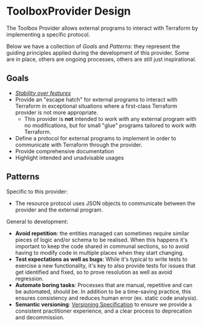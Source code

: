 # ToolboxProvider Design

 The Toolbox Provider allows external programs to interact with Terraform by implementing a specific protocol. 

Below we have a collection of _Goals_ and _Patterns_: they represent the guiding principles applied during the
development of this provider. Some are in place, others are ongoing processes, others are still just inspirational.

## Goals

* [_Stability over features_](.github/CONTRIBUTING.md)
* Provide an "escape hatch" for external programs to interact with Terraform in exceptional situations where a first-class Terraform provider is not more appropriate.
  * This provider is **not** intended to work with any external program with no modifications, but for small "glue" programs tailored to work with Terraform.
* Define a protocol for external programs to implement in order to communicate with Terraform through the provider.
* Provide comprehensive documentation 
* Highlight intended and unadvisable usages

## Patterns

Specific to this provider:

* The resource protocol uses JSON objects to communicate between the provider and the external program.

General to development:

* **Avoid repetition**: the entities managed can sometimes require similar pieces of logic and/or schema to be realised.
  When this happens it's important to keep the code shared in communal sections, so to avoid having to modify code in
  multiple places when they start changing.
* **Test expectations as well as bugs**: While it's typical to write tests to exercise a new functionality, it's key to
  also provide tests for issues that get identified and fixed, so to prove resolution as well as avoid regression.
* **Automate boring tasks**: Processes that are manual, repetitive and can be automated, should be. In addition to be a
  time-saving practice, this ensures consistency and reduces human error (ex. static code analysis).
* **Semantic versioning**: [Versioning Specification](https://www.terraform.io/plugin/sdkv2/best-practices/versioning#versioning-specification)
  to ensure we provide a consistent practitioner experience, and a clear process to deprecation and decommission.
